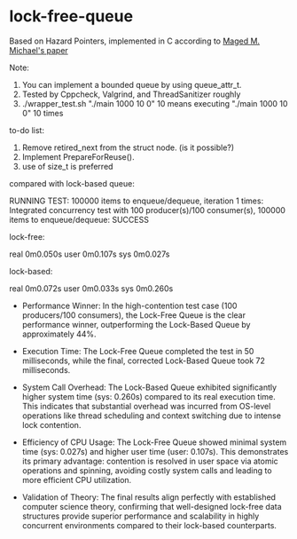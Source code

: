 # lock-free-queue
Based on Hazard Pointers, implemented in C according to [Maged M. Michael's paper][1]

Note:
1. You can implement a bounded queue by using queue_attr_t.
2. Tested by Cppcheck, Valgrind, and ThreadSanitizer roughly
3. ./wrapper_test.sh "./main 1000 10 0" 10 means executing "./main 1000 10 0" 10 times 

to-do list:
1. Remove retired_next from the struct node. (is it possible?)
2. Implement PrepareForReuse().
3. use of size_t is preferred



compared with lock-based queue:

RUNNING TEST: 100000 items to enqueue/dequeue, iteration 1 times:
Integrated concurrency test with 100 producer(s)/100 consumer(s), 100000 items to enqueue/dequeue: SUCCESS

lock-free:

real	0m0.050s
user	0m0.107s
sys	0m0.027s

lock-based:

real	0m0.072s
user	0m0.033s
sys	0m0.260s

- Performance Winner: In the high-contention test case (100 producers/100 consumers), the Lock-Free Queue is the clear performance winner, outperforming the Lock-Based Queue by approximately 44%.

- Execution Time: The Lock-Free Queue completed the test in 50 milliseconds, while the final, corrected Lock-Based Queue took 72 milliseconds.

- System Call Overhead: The Lock-Based Queue exhibited significantly higher system time (sys: 0.260s) compared to its real execution time. This indicates that substantial overhead was incurred from OS-level operations like thread scheduling and context switching due to intense lock contention.

- Efficiency of CPU Usage: The Lock-Free Queue showed minimal system time (sys: 0.027s) and higher user time (user: 0.107s). This demonstrates its primary advantage: contention is resolved in user space via atomic operations and spinning, avoiding costly system calls and leading to more efficient CPU utilization.

- Validation of Theory: The final results align perfectly with established computer science theory, confirming that well-designed lock-free data structures provide superior performance and scalability in highly concurrent environments compared to their lock-based counterparts.
 

[1]: https://www.cs.otago.ac.nz/cosc440/readings/hazard-pointers.pdf
